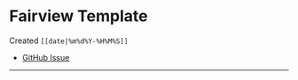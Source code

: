 # Fairview Template
Created `[[date|%m%d%Y-%H%M%S]]`

- [GitHub Issue](https://github.com/extratone/fairview/issues/<|>)

---